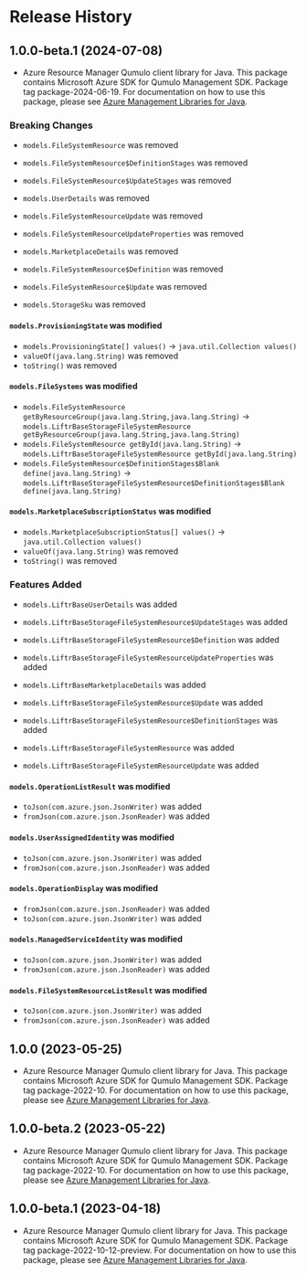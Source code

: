 # Release History

## 1.0.0-beta.1 (2024-07-08)

- Azure Resource Manager Qumulo client library for Java. This package contains Microsoft Azure SDK for Qumulo Management SDK.  Package tag package-2024-06-19. For documentation on how to use this package, please see [Azure Management Libraries for Java](https://aka.ms/azsdk/java/mgmt).

### Breaking Changes

* `models.FileSystemResource` was removed

* `models.FileSystemResource$DefinitionStages` was removed

* `models.FileSystemResource$UpdateStages` was removed

* `models.UserDetails` was removed

* `models.FileSystemResourceUpdate` was removed

* `models.FileSystemResourceUpdateProperties` was removed

* `models.MarketplaceDetails` was removed

* `models.FileSystemResource$Definition` was removed

* `models.FileSystemResource$Update` was removed

* `models.StorageSku` was removed

#### `models.ProvisioningState` was modified

* `models.ProvisioningState[] values()` -> `java.util.Collection values()`
* `valueOf(java.lang.String)` was removed
* `toString()` was removed

#### `models.FileSystems` was modified

* `models.FileSystemResource getByResourceGroup(java.lang.String,java.lang.String)` -> `models.LiftrBaseStorageFileSystemResource getByResourceGroup(java.lang.String,java.lang.String)`
* `models.FileSystemResource getById(java.lang.String)` -> `models.LiftrBaseStorageFileSystemResource getById(java.lang.String)`
* `models.FileSystemResource$DefinitionStages$Blank define(java.lang.String)` -> `models.LiftrBaseStorageFileSystemResource$DefinitionStages$Blank define(java.lang.String)`

#### `models.MarketplaceSubscriptionStatus` was modified

* `models.MarketplaceSubscriptionStatus[] values()` -> `java.util.Collection values()`
* `valueOf(java.lang.String)` was removed
* `toString()` was removed

### Features Added

* `models.LiftrBaseUserDetails` was added

* `models.LiftrBaseStorageFileSystemResource$UpdateStages` was added

* `models.LiftrBaseStorageFileSystemResource$Definition` was added

* `models.LiftrBaseStorageFileSystemResourceUpdateProperties` was added

* `models.LiftrBaseMarketplaceDetails` was added

* `models.LiftrBaseStorageFileSystemResource$Update` was added

* `models.LiftrBaseStorageFileSystemResource$DefinitionStages` was added

* `models.LiftrBaseStorageFileSystemResource` was added

* `models.LiftrBaseStorageFileSystemResourceUpdate` was added

#### `models.OperationListResult` was modified

* `toJson(com.azure.json.JsonWriter)` was added
* `fromJson(com.azure.json.JsonReader)` was added

#### `models.UserAssignedIdentity` was modified

* `toJson(com.azure.json.JsonWriter)` was added
* `fromJson(com.azure.json.JsonReader)` was added

#### `models.OperationDisplay` was modified

* `fromJson(com.azure.json.JsonReader)` was added
* `toJson(com.azure.json.JsonWriter)` was added

#### `models.ManagedServiceIdentity` was modified

* `toJson(com.azure.json.JsonWriter)` was added
* `fromJson(com.azure.json.JsonReader)` was added

#### `models.FileSystemResourceListResult` was modified

* `toJson(com.azure.json.JsonWriter)` was added
* `fromJson(com.azure.json.JsonReader)` was added

## 1.0.0 (2023-05-25)

- Azure Resource Manager Qumulo client library for Java. This package contains Microsoft Azure SDK for Qumulo Management SDK.  Package tag package-2022-10. For documentation on how to use this package, please see [Azure Management Libraries for Java](https://aka.ms/azsdk/java/mgmt).

## 1.0.0-beta.2 (2023-05-22)

- Azure Resource Manager Qumulo client library for Java. This package contains Microsoft Azure SDK for Qumulo Management SDK.  Package tag package-2022-10. For documentation on how to use this package, please see [Azure Management Libraries for Java](https://aka.ms/azsdk/java/mgmt).

## 1.0.0-beta.1 (2023-04-18)

- Azure Resource Manager Qumulo client library for Java. This package contains Microsoft Azure SDK for Qumulo Management SDK.  Package tag package-2022-10-12-preview. For documentation on how to use this package, please see [Azure Management Libraries for Java](https://aka.ms/azsdk/java/mgmt).
